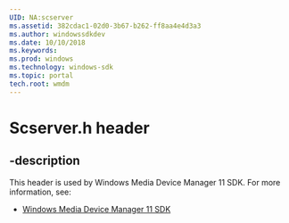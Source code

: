 ```yaml
---
UID: NA:scserver
ms.assetid: 382cdac1-02d0-3b67-b262-ff8aa4e4d3a3
ms.author: windowssdkdev
ms.date: 10/10/2018
ms.keywords: 
ms.prod: windows
ms.technology: windows-sdk
ms.topic: portal
tech.root: wmdm
---
```


# Scserver.h header


## -description


This header is used by Windows Media Device Manager 11 SDK. For more information, see:

- [Windows Media Device Manager 11 SDK](../_wmdm)
